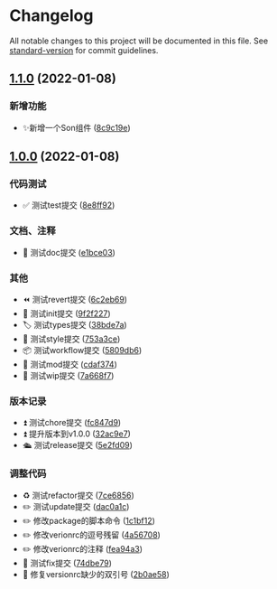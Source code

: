 # Changelog

All notable changes to this project will be documented in this file. See [standard-version](https://github.com/conventional-changelog/standard-version) for commit guidelines.

## [1.1.0](https://coderq-github/PlayGuitar-CoderQ-Sub/git-test/compare/v1.0.0...v1.1.0) (2022-01-08)


### 新增功能

* ✨新增一个Son组件 ([8c9c19e](https://coderq-github/PlayGuitar-CoderQ-Sub/git-test/commit/8c9c19ea4610c1815a329e07ec7f745bc4690d4c))

## [1.0.0](https://coderq-github/PlayGuitar-CoderQ-Sub/git-test/compare/v0.0.0...v1.0.0) (2022-01-08)


### 代码测试

* ✅ 测试test提交 ([8e8ff92](https://coderq-github/PlayGuitar-CoderQ-Sub/git-test/commit/8e8ff92b318c272c14c72fd2e330ad63316a74ca))


### 文档、注释

* 📝 测试doc提交 ([e1bce03](https://coderq-github/PlayGuitar-CoderQ-Sub/git-test/commit/e1bce03194229b0e534fd71833af4f7efc724bc1))


### 其他

* ⏪ 测试revert提交 ([6c2eb69](https://coderq-github/PlayGuitar-CoderQ-Sub/git-test/commit/6c2eb6968d4c92d3766ea76d5c2ae312187d1c55))
* 🌈 测试init提交 ([9f2f227](https://coderq-github/PlayGuitar-CoderQ-Sub/git-test/commit/9f2f2270cab75a8eb75a742e527abcfab48ffee9))
* 🏷  测试types提交 ([38bde7a](https://coderq-github/PlayGuitar-CoderQ-Sub/git-test/commit/38bde7a9a5b2ac7117be3c56f89b6fa4c3047269))
* 💅 测试style提交 ([753a3ce](https://coderq-github/PlayGuitar-CoderQ-Sub/git-test/commit/753a3cef98925014e11237375daf1da34be565cc))
* 📦 测试workflow提交 ([5809db6](https://coderq-github/PlayGuitar-CoderQ-Sub/git-test/commit/5809db62360e7f5430a2ef96b6dd9bfe8592fa54))
* 🤡 测试mod提交 ([cdaf374](https://coderq-github/PlayGuitar-CoderQ-Sub/git-test/commit/cdaf374d2ec8527bc0b4b547e8afabdc5c7e7998))
* 🚧 测试wip提交 ([7a668f7](https://coderq-github/PlayGuitar-CoderQ-Sub/git-test/commit/7a668f7b7098ba794193f657ca74f0f7001fb466))


### 版本记录

* ⏫ 测试chore提交 ([fc847d9](https://coderq-github/PlayGuitar-CoderQ-Sub/git-test/commit/fc847d9d3566009bc6b4be5e403e5b0cdf329d19))
* ⏫ 提升版本到v1.0.0 ([32ac9e7](https://coderq-github/PlayGuitar-CoderQ-Sub/git-test/commit/32ac9e7d9d68984a552fd5aaf937ff15b2fd4b00))
* 🛳  测试release提交 ([5e2fd09](https://coderq-github/PlayGuitar-CoderQ-Sub/git-test/commit/5e2fd09d1b6ce631101363db667e13261ae25564))


### 调整代码

* ♻️ 测试refactor提交 ([7ce6856](https://coderq-github/PlayGuitar-CoderQ-Sub/git-test/commit/7ce68569efab1f8be89148d235f39a44dd5445fe))
* ✏️  测试update提交 ([dac0a1c](https://coderq-github/PlayGuitar-CoderQ-Sub/git-test/commit/dac0a1c40f2d4ef865835c795f679a5c41d48db0))
* ✏️  修改package的脚本命令 ([1c1bf12](https://coderq-github/PlayGuitar-CoderQ-Sub/git-test/commit/1c1bf12450ba3c18f9ac264b2bd80ad81b82611f))
* ✏️  修改verionrc的逗号残留 ([4a56708](https://coderq-github/PlayGuitar-CoderQ-Sub/git-test/commit/4a56708cde2b72b125467bf7b7cb9595f2774524))
* ✏️  修改verionrc的注释 ([fea94a3](https://coderq-github/PlayGuitar-CoderQ-Sub/git-test/commit/fea94a332c0996c801859e691fc2fe49756f8842))
* 🐛 测试fix提交 ([74dbe79](https://coderq-github/PlayGuitar-CoderQ-Sub/git-test/commit/74dbe798e1ab02ab62d491b41b0ba0ee3f8b055f))
* 🐛 修复versionrc缺少的双引号 ([2b0ae58](https://coderq-github/PlayGuitar-CoderQ-Sub/git-test/commit/2b0ae58f01b0f18d08c9d82ee34af770f778f245))

